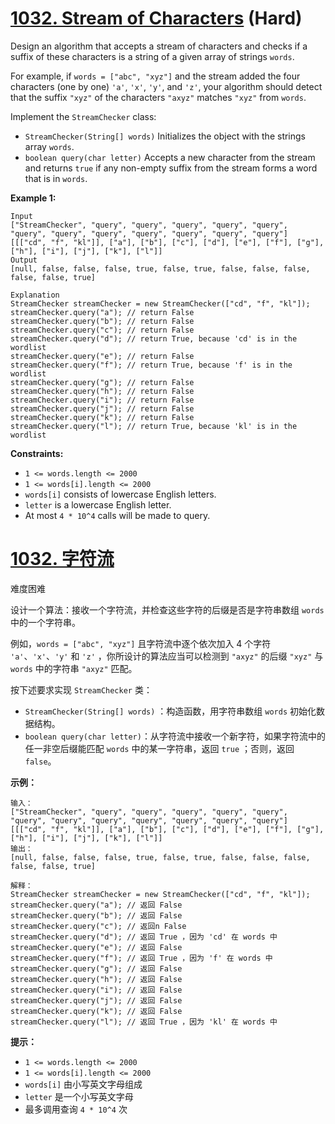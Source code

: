# [1032. Stream of Characters](https://leetcode.com/problems/stream-of-characters/) (Hard)

Design an algorithm that accepts a stream of characters and checks if a suffix of these characters is a string of a given array of strings `words`.

For example, if `words = ["abc", "xyz"]` and the stream added the four characters (one by one) `'a'`, `'x'`, `'y'`, and `'z'`, your algorithm should detect that the suffix `"xyz"` of the characters `"axyz"` matches `"xyz"` from `words`.

Implement the `StreamChecker` class:

- `StreamChecker(String[] words)` Initializes the object with the strings array `words`.
- `boolean query(char letter)` Accepts a new character from the stream and returns `true` if any non-empty suffix from the stream forms a word that is in `words`.

 

**Example 1:**

```
Input
["StreamChecker", "query", "query", "query", "query", "query", "query", "query", "query", "query", "query", "query", "query"]
[[["cd", "f", "kl"]], ["a"], ["b"], ["c"], ["d"], ["e"], ["f"], ["g"], ["h"], ["i"], ["j"], ["k"], ["l"]]
Output
[null, false, false, false, true, false, true, false, false, false, false, false, true]

Explanation
StreamChecker streamChecker = new StreamChecker(["cd", "f", "kl"]);
streamChecker.query("a"); // return False
streamChecker.query("b"); // return False
streamChecker.query("c"); // return False
streamChecker.query("d"); // return True, because 'cd' is in the wordlist
streamChecker.query("e"); // return False
streamChecker.query("f"); // return True, because 'f' is in the wordlist
streamChecker.query("g"); // return False
streamChecker.query("h"); // return False
streamChecker.query("i"); // return False
streamChecker.query("j"); // return False
streamChecker.query("k"); // return False
streamChecker.query("l"); // return True, because 'kl' is in the wordlist
```

 

**Constraints:**

- `1 <= words.length <= 2000`
- `1 <= words[i].length <= 2000`
- `words[i]` consists of lowercase English letters.
- `letter` is a lowercase English letter.
- At most `4 * 10^4` calls will be made to query.



# [1032. 字符流](https://leetcode-cn.com/problems/stream-of-characters/)

难度困难

设计一个算法：接收一个字符流，并检查这些字符的后缀是否是字符串数组 `words` 中的一个字符串。

例如，`words = ["abc", "xyz"]` 且字符流中逐个依次加入 4 个字符 `'a'`、`'x'`、`'y'` 和 `'z'` ，你所设计的算法应当可以检测到 `"axyz"` 的后缀 `"xyz"` 与 `words` 中的字符串 `"axyz"` 匹配。

按下述要求实现 `StreamChecker` 类：

- `StreamChecker(String[] words)` ：构造函数，用字符串数组 `words` 初始化数据结构。
- `boolean query(char letter)`：从字符流中接收一个新字符，如果字符流中的任一非空后缀能匹配 `words` 中的某一字符串，返回 `true` ；否则，返回 `false`。

 

**示例：**

```
输入：
["StreamChecker", "query", "query", "query", "query", "query", "query", "query", "query", "query", "query", "query", "query"]
[[["cd", "f", "kl"]], ["a"], ["b"], ["c"], ["d"], ["e"], ["f"], ["g"], ["h"], ["i"], ["j"], ["k"], ["l"]]
输出：
[null, false, false, false, true, false, true, false, false, false, false, false, true]

解释：
StreamChecker streamChecker = new StreamChecker(["cd", "f", "kl"]);
streamChecker.query("a"); // 返回 False
streamChecker.query("b"); // 返回 False
streamChecker.query("c"); // 返回n False
streamChecker.query("d"); // 返回 True ，因为 'cd' 在 words 中
streamChecker.query("e"); // 返回 False
streamChecker.query("f"); // 返回 True ，因为 'f' 在 words 中
streamChecker.query("g"); // 返回 False
streamChecker.query("h"); // 返回 False
streamChecker.query("i"); // 返回 False
streamChecker.query("j"); // 返回 False
streamChecker.query("k"); // 返回 False
streamChecker.query("l"); // 返回 True ，因为 'kl' 在 words 中
```

 

**提示：**

- `1 <= words.length <= 2000`
- `1 <= words[i].length <= 2000`
- `words[i]` 由小写英文字母组成
- `letter` 是一个小写英文字母
- 最多调用查询 `4 * 10^4` 次

